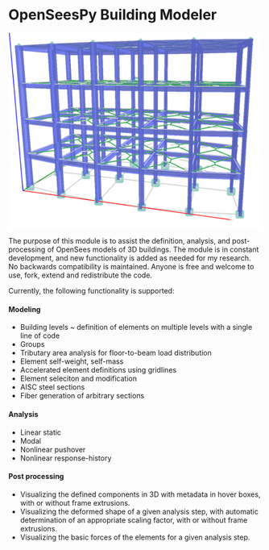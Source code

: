 # OpenSeesPy Building Modeler

![Screenshot](/img/teaser_image.png)

The purpose of this module is to assist the definition, analysis, and post-processing of OpenSees models of 3D buildings.
The module is in constant development, and new functionality is added as needed for my research. No backwards compatibility is maintained. Anyone is free and welcome to use, fork, extend and redistribute the code.

Currently, the following functionality is supported:

#### Modeling

- Building levels ~ definition of elements on multiple levels with a single line of code
- Groups
- Tributary area analysis for floor-to-beam load distribution
- Element self-weight, self-mass
- Accelerated element definitions using gridlines
- Element seleciton and modification
- AISC steel sections
- Fiber generation of arbitrary sections


#### Analysis

- Linear static
- Modal
- Nonlinear pushover
- Nonlinear response-history

#### Post processing

- Visualizing the defined components in 3D with metadata in hover boxes, with or without frame extrusions.
- Visualizing the deformed shape of a given analysis step, with automatic determination of an appropriate scaling factor, with or without frame extrusions.
- Visualizing the basic forces of the elements for a given analysis step.

